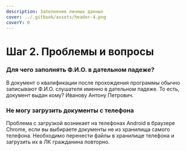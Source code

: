 ```yaml
---
description: Заполнение личных данных
cover: ../.gitbook/assets/header-4.png
coverY: 0
---
```


# Шаг 2. Проблемы и вопросы

### Для чего заполнять Ф.И.О. в дательном падеже?

В документ о квалификации после прохождения программы  обычно записывают Ф.И.О. слушателя именно в дательном падеже. То есть, документ выдан кому? Иванову Антону Петрович. &#x20;

### Не могу загрузить документы с телефона

Проблема с загрузкой возникает на телефонах Android в браузере Chrome, если вы выбираете  документы не из хранилища самого телефона. Необходимо перенести файлы в хранилище телефона и загрузить их в ЛК гражданина повторно.
